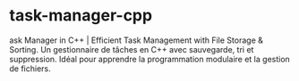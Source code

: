 # task-manager-cpp
ask Manager in C++ | Efficient Task Management with File Storage &amp; Sorting. Un gestionnaire de tâches en C++ avec sauvegarde, tri et suppression. Idéal pour apprendre la programmation modulaire et la gestion de fichiers.
